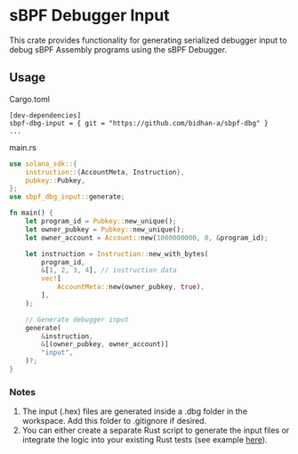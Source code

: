 # sBPF Debugger Input

This crate provides functionality for generating serialized debugger input to debug sBPF Assembly programs using the sBPF Debugger.

## Usage

Cargo.toml
```
[dev-dependencies]
sbpf-dbg-input = { git = "https://github.com/bidhan-a/sbpf-dbg" }
...
```

main.rs
```rust
use solana_sdk::{
    instruction::{AccountMeta, Instruction},
    pubkey::Pubkey,
};
use sbpf_dbg_input::generate;

fn main() {
    let program_id = Pubkey::new_unique();
    let owner_pubkey = Pubkey::new_unique();
    let owner_account = Account::new(1000000000, 0, &program_id);

    let instruction = Instruction::new_with_bytes(
        program_id,
        &[1, 2, 3, 4], // instruction data
        vec![
            AccountMeta::new(owner_pubkey, true),
        ],
    );

    // Generate debugger input
    generate(
        &instruction,
        &[(owner_pubkey, owner_account)]
        "input",
    )?;
}

```

### Notes

1. The input (.hex) files are generated inside a .dbg folder in the workspace. Add this folder to .gitignore if desired.
2. You can either create a separate Rust script to generate the input files or integrate the logic into your existing Rust tests (see example [here](../../extension/sample/src/lib.rs)).